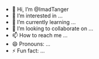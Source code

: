 - 👋 Hi, I’m @ImadTanger
- 👀 I’m interested in ...
- 🌱 I’m currently learning ...
- 💞️ I’m looking to collaborate on ...
- 📫 How to reach me ...
- 😄 Pronouns: ...
- ⚡ Fun fact: ...

<!---
ImadTanger/ImadTanger is a ✨ special ✨ repository because its `README.md` (this file) appears on your GitHub profile.
You can click the Preview link to take a look at your changes.
--->
